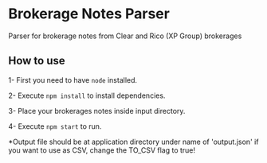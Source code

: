 # Brokerage Notes Parser
Parser for brokerage notes from Clear and Rico (XP Group) brokerages

## How to use
1- First you need to have `node` installed.

2- Execute `npm install` to install dependencies.

3- Place your brokerages notes inside input directory.

4- Execute `npm start` to run.

*Output file should be at application directory under name of 'output.json' if you want to use as CSV, change the TO_CSV flag to true!
